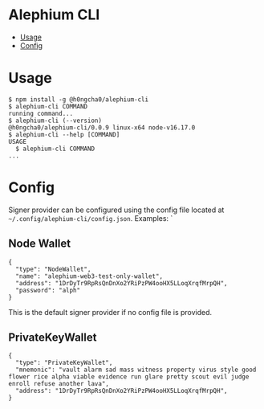 Alephium CLI
=================

<!-- toc -->
* [Usage](#usage)
* [Config](#config)
<!-- tocstop -->
# Usage
<!-- usage -->
```sh-session
$ npm install -g @h0ngcha0/alephium-cli
$ alephium-cli COMMAND
running command...
$ alephium-cli (--version)
@h0ngcha0/alephium-cli/0.0.9 linux-x64 node-v16.17.0
$ alephium-cli --help [COMMAND]
USAGE
  $ alephium-cli COMMAND
...
```
<!-- usagestop -->

# Config

Signer provider can be configured using the config file located at
`~/.config/alephium-cli/config.json`. Examples:
`

## Node Wallet
```
{
  "type": "NodeWallet",
  "name": "alephium-web3-test-only-wallet",
  "address": "1DrDyTr9RpRsQnDnXo2YRiPzPW4ooHX5LLoqXrqfMrpQH",
  "password": "alph"
}
```
This is the default signer provider if no config file is provided.

## PrivateKeyWallet
```
{
  "type": "PrivateKeyWallet",
  "mnemonic": "vault alarm sad mass witness property virus style good flower rice alpha viable evidence run glare pretty scout evil judge enroll refuse another lava",
  "address": "1DrDyTr9RpRsQnDnXo2YRiPzPW4ooHX5LLoqXrqfMrpQH",
}
```
